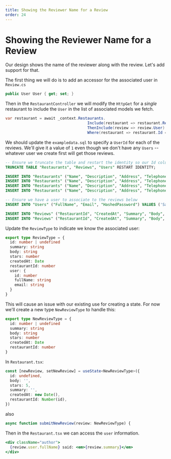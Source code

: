 ```yaml
---
title: Showing the Reviewer Name for a Review
order: 24
---
```


# Showing the Reviewer Name for a Review

Our design shows the name of the reviewer along with the review. Let's add
support for that.

The first thing we will do is to add an accessor for the associated user in
`Review.cs`

```csharp
public User User { get; set; }
```

Then in the `RestaurantController` we will modify the `HttpGet` for a _single_
restaurant to include the `User` in the list of associated models we fetch.

```csharp
var restaurant = await _context.Restaurants.
                                    Include(restaurant => restaurant.Reviews).
                                    ThenInclude(review => review.User).
                                    Where(restaurant => restaurant.Id == id).FirstOrDefaultAsync();
```

We should update the `exampledata.sql` to specify a `UserId` for each of the
reviews. We'll give it a value of `1` even though we don't have any `Users` --
whatever user we create first will get those reviews.

```sql
-- Ensure we truncate the table and restart the identity so our Id column starts at 1 each time
TRUNCATE TABLE "Restaurants", "Reviews", "Users" RESTART IDENTITY;

INSERT INTO "Restaurants" ("Name", "Description", "Address", "Telephone") VALUES ('Thoughtbeat', 'Inverse zero administration benchmark', '07 Meadow Vale Drive', '314-651-9791');
INSERT INTO "Restaurants" ("Name", "Description", "Address", "Telephone") VALUES ('Dabtype', 'Organized stable firmware', '7 Miller Park', '523-760-6681');
INSERT INTO "Restaurants" ("Name", "Description", "Address", "Telephone") VALUES ('Topdrive', 'Object-based interactive application', '65 Eliot Lane', '650-993-7074');
INSERT INTO "Restaurants" ("Name", "Description", "Address", "Telephone") VALUES ('Avaveo', 'Persistent zero defect process improvement', '2 Clarendon Junction', '715-663-5265');

-- Ensure we have a user to associate to the reviews below
INSERT INTO "Users" ("FullName", "Email", "HashedPassword") VALUES ('Sarah', 'sarah@suncoast.io', 'xxxxx');

INSERT INTO "Reviews" ("RestaurantId", "CreatedAt", "Summary", "Body", "Stars", "UserId") VALUES (1, '2020-01-01 14:23:55', 'Yummy Food', 'Lorem ipsum dolor sit amet consectetur adipisicing elit. Minima modi impedit quisquam sit, saepe enim placeat a vero voluptas asperiores atque laudantium in, nobis sunt blanditiis dignissimos. Deleniti, esse optio!', 3, 1);
INSERT INTO "Reviews" ("RestaurantId", "CreatedAt", "Summary", "Body", "Stars", "UserId") VALUES (1, '2020-01-01 18:23:55', 'Mmmmm, good', 'Lorem ipsum dolor sit amet consectetur adipisicing elit. Minima modi impedit quisquam sit, saepe enim placeat a vero voluptas asperiores atque laudantium in, nobis sunt blanditiis dignissimos. Deleniti, esse optio!', 4, 1);
```

Update the `ReviewType` to indicate we know the associated user:

```typescript
export type ReviewType = {
  id: number | undefined
  summary: string
  body: string
  stars: number
  createdAt: Date
  restaurantId: number
  user: {
    id: number
    fullName: string
    email: string
  }
}
```

This will cause an issue with our existing use for creating a state. For now
we'll create a new type `NewReviewType` to handle this:

```typescript
export type NewReviewType = {
  id: number | undefined
  summary: string
  body: string
  stars: number
  createdAt: Date
  restaurantId: number
}
```

In `Restaurant.tsx`:

```typescript
const [newReview, setNewReview] = useState<NewReviewType>({
  id: undefined,
  body: '',
  stars: 5,
  summary: '',
  createdAt: new Date(),
  restaurantId: Number(id),
})
```

also

```typescript
async function submitNewReview(review: NewReviewType) {
```

Then in the `Restaurant.tsx` we can access the `user` information.

```jsx
<div className="author">
  {review.user.fullName} said: <em>{review.summary}</em>
</div>
```

<!-- Showing the name of the person who created the review -->
<GithubCommitViewer repo="suncoast-devs/TacoTuesday" commit="d79bf02d642a7b23b36817e9e7e983dbc5be6951" />
